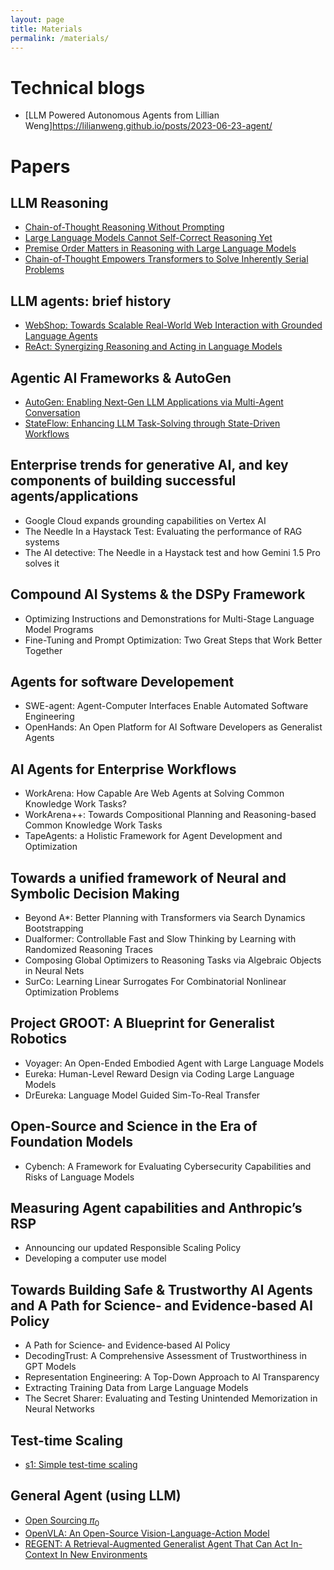```yaml
---
layout: page
title: Materials
permalink: /materials/
---
```



Technical blogs
=====
- [LLM Powered Autonomous Agents from Lillian Weng]https://lilianweng.github.io/posts/2023-06-23-agent/

Papers
=====

LLM Reasoning
---
- [Chain-of-Thought Reasoning Without Prompting](https://arxiv.org/abs/2402.10200)
- [Large Language Models Cannot Self-Correct Reasoning Yet](https://arxiv.org/abs/2310.01798)
- [Premise Order Matters in Reasoning with Large Language Models](https://arxiv.org/abs/2402.08939)
- [Chain-of-Thought Empowers Transformers to Solve Inherently Serial Problems](https://arxiv.org/abs/2402.12875)

LLM agents: brief history
---
- [WebShop: Towards Scalable Real-World Web Interaction with Grounded Language Agents](https://arxiv.org/abs/2207.01206)
- [ReAct: Synergizing Reasoning and Acting in Language Models](https://arxiv.org/abs/2210.03629)

Agentic AI Frameworks & AutoGen
---
- [AutoGen: Enabling Next-Gen LLM Applications via Multi-Agent Conversation](https://arxiv.org/abs/2308.08155)
- [StateFlow: Enhancing LLM Task-Solving through State-Driven Workflows](https://arxiv.org/abs/2403.11322)

Enterprise trends for generative AI, and key components of building successful agents/applications
---
- Google Cloud expands grounding capabilities on Vertex AI
- The Needle In a Haystack Test: Evaluating the performance of RAG systems
- The AI detective: The Needle in a Haystack test and how Gemini 1.5 Pro solves it

Compound AI Systems & the DSPy Framework
---
- Optimizing Instructions and Demonstrations for Multi-Stage Language Model Programs
- Fine-Tuning and Prompt Optimization: Two Great Steps that Work Better Together

Agents for software Developement
---
- SWE-agent: Agent-Computer Interfaces Enable Automated Software Engineering
- OpenHands: An Open Platform for AI Software Developers as Generalist Agents

AI Agents for Enterprise Workflows
---
- WorkArena: How Capable Are Web Agents at Solving Common Knowledge Work Tasks?
- WorkArena++: Towards Compositional Planning and Reasoning-based Common Knowledge Work Tasks
- TapeAgents: a Holistic Framework for Agent Development and Optimization

Towards a unified framework of Neural and Symbolic Decision Making
---
- Beyond A*: Better Planning with Transformers via Search Dynamics Bootstrapping
- Dualformer: Controllable Fast and Slow Thinking by Learning with Randomized Reasoning Traces
- Composing Global Optimizers to Reasoning Tasks via Algebraic Objects in Neural Nets
- SurCo: Learning Linear Surrogates For Combinatorial Nonlinear Optimization Problems

Project GROOT: A Blueprint for Generalist Robotics
---
- Voyager: An Open-Ended Embodied Agent with Large Language Models
- Eureka: Human-Level Reward Design via Coding Large Language Models
- DrEureka: Language Model Guided Sim-To-Real Transfer

Open-Source and Science in the Era of Foundation Models
---
- Cybench: A Framework for Evaluating Cybersecurity Capabilities and Risks of Language Models

Measuring Agent capabilities and Anthropic’s RSP
---
- Announcing our updated Responsible Scaling Policy
- Developing a computer use model

Towards Building Safe & Trustworthy AI Agents and A Path for Science‑ and Evidence‑based AI Policy
---
- A Path for Science‑ and Evidence‑based AI Policy
- DecodingTrust: A Comprehensive Assessment of Trustworthiness in GPT Models
- Representation Engineering: A Top-Down Approach to AI Transparency
- Extracting Training Data from Large Language Models
- The Secret Sharer: Evaluating and Testing Unintended Memorization in Neural Networks

Test-time Scaling
---
- [s1: Simple test-time scaling](https://arxiv.org/abs/2501.19393)

General Agent (using LLM)
---
- [Open Sourcing $\pi_0$](https://www.pi.website/blog/openpi)
- [OpenVLA: An Open-Source Vision-Language-Action Model](https://arxiv.org/abs/2406.09246)
- [REGENT: A Retrieval-Augmented Generalist Agent That Can Act In-Context In New Environments](https://arxiv.org/abs/2412.04759)
